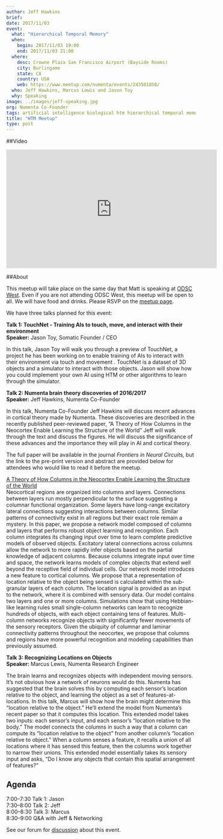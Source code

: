 ```yaml
---
author: Jeff Hawkins
brief:
date: 2017/11/03
event:
  what: "Hierarchical Temporal Memory"
  when:
    begin: 2017/11/03 19:00
    end: 2017/11/03 21:00
  where:
    desc: Crowne Plaza San Francisco Airport (Bayside Rooms)
    city: Burlingame
    state: CA
    country: USA
    web: https://www.meetup.com/numenta/events/243501858/
  who: Jeff Hawkins, Marcus Lewis and Jason Toy
  why: Speaking
image: ../images/jeff-speaking.jpg
org: Numenta Co-Founder
tags: artificial intelligence biological htm hierarchical temporal memory computing brain
title: "HTM Meetup"
type: post
---
```


##Video

<iframe width="560" height="315" src="https://www.youtube.com/embed/c6U4yBfELpU" frameborder="0" gesture="media" allow="encrypted-media" allowfullscreen></iframe>

##About

This meetup will take place on the same day that Matt is speaking at [ODSC West](https://www.odsc.com/california).
Even if you are not attending ODSC West, this meetup will be open to all. We will have food and drinks. Please RSVP on the [meetup page](https://www.meetup.com/numenta/events/243501858/).

We have three talks planned for this event:

**Talk 1: TouchNet - Training AIs to touch, move, and interact with their environment** <br/>
**Speaker:** Jason Toy, Somatic Founder / CEO

In this talk, Jason Toy will walk you through a preview of TouchNet, a project he has been working on to enable training of AIs to interact with their environment via touch and movement . TouchNet is a dataset of 3D objects and a simulator to interact with those objects. Jason will show how you could implement your own AI using HTM or other algorithms to learn through the simulator.

**Talk 2: Numenta brain theory discoveries of 2016/2017**<br/>
**Speaker:** Jeff Hawkins, Numenta Co-Founder

In this talk, Numenta Co-Founder Jeff Hawkins will discuss recent advances in cortical theory made by Numenta.
These discoveries are described in the recently published peer-reviewed paper, “A Theory of How Columns in the Neocortex Enable Learning the Structure of the World”
Jeff will walk through the text and discuss the figures.  He will discuss the significance of these advances and the importance they will play in AI and cortical theory.  

The full paper will be available in the journal *Frontiers in Neural Circuits,* but the link to the pre-print version and abstract are provided below for attendees who would like to read it before the meetup.  

[A Theory of How Columns in the Neocortex Enable Learning the Structure of the World](https://doi.org/10.1101/162263)<br/>
Neocortical regions are organized into columns and layers. Connections between layers run mostly perpendicular to the surface suggesting a columnar functional organization.
Some layers have long-range excitatory lateral connections suggesting interactions between columns.
Similar patterns of connectivity exist in all regions but their exact role remain a mystery. In this paper,
we propose a network model composed of columns and layers that performs robust object learning and recognition.
Each column integrates its changing input over time to learn complete predictive models of observed objects.
Excitatory lateral connections across columns allow the network to more rapidly infer objects based on the partial knowledge of adjacent columns.
Because columns integrate input over time and space, the network learns models of complex objects that extend well beyond the receptive field of individual cells.
Our network model introduces a new feature to cortical columns. We propose that a representation of location relative to the object being sensed
is calculated within the sub-granular layers of each column. The location signal is provided as an input to the network, where it is combined with sensory data.
Our model contains two layers and one or more columns. Simulations show that using Hebbian-like learning rules small single-column networks can learn to
recognize hundreds of objects, with each object containing tens of features. Multi-column networks recognize objects with significantly fewer movements of the sensory receptors.
Given the ubiquity of columnar and laminar connectivity patterns throughout the neocortex, we propose that columns and regions have more powerful recognition
and modeling capabilities than previously assumed.

**Talk 3: Recognizing Locations on Objects** <br/>
**Speaker:** Marcus Lewis, Numenta Research Engineer

The brain learns and recognizes objects with independent moving sensors. It’s not obvious how a network of neurons would do this. Numenta has suggested that the brain solves this by computing each sensor’s location relative to the object, and learning the object as a set of features-at-locations. In this talk, Marcus will show how the brain might determine this “location relative to the object.” He’ll extend the model from Numenta’s recent paper so that it computes this location. This extended model takes two inputs: each sensor’s input, and each sensor’s “location relative to the body.” The model connects the columns in such a way that a column can compute its “location relative to the object” from another column’s “location relative to object.” When a column senses a feature, it recalls a union of all locations where it has sensed this feature, then the columns work together to narrow their unions. This extended model essentially takes its sensory input and asks, “Do I know any objects that contain this spatial arrangement of features?”



**Agenda**
------
7:00–7:30 Talk 1: Jason <br/>
7:30–8:00 Talk 2: Jeff<br/>
8:00–8:30 Talk 3: Marcus<br/>
8:30–9:00 Q&A with Jeff & Networking<br/>


See our forum for [discussion](https://discourse.numenta.org/t/htm-meetup-planning-november-3-in-sf/2830) about this event.
